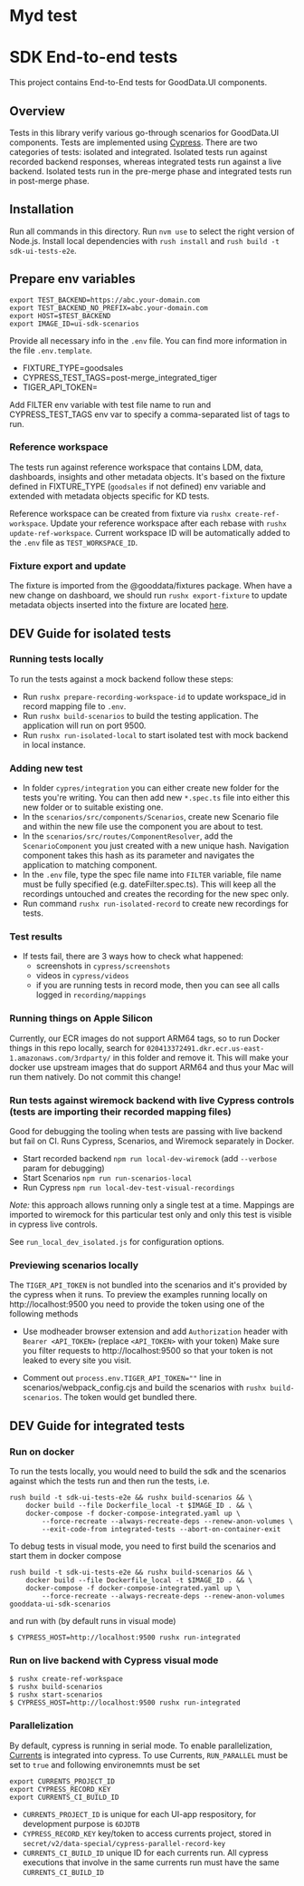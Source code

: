 # Myd test

# SDK End-to-end tests

This project contains End-to-End tests for GoodData.UI components.

## Overview

Tests in this library verify various go-through scenarios for GoodData.UI components. Tests are implemented using [Cypress](https://www.cypress.io/).
There are two categories of tests: isolated and integrated. Isolated tests run against recorded backend responses, whereas integrated tests
run against a live backend. Isolated tests run in the pre-merge phase and integrated tests run in post-merge phase.

## Installation

Run all commands in this directory. Run `nvm use` to select the right version of Node.js. Install local dependencies with `rush install` and `rush build -t sdk-ui-tests-e2e`.

## Prepare env variables

```
export TEST_BACKEND=https://abc.your-domain.com
export TEST_BACKEND_NO_PREFIX=abc.your-domain.com
export HOST=$TEST_BACKEND
export IMAGE_ID=ui-sdk-scenarios

```

Provide all necessary info in the `.env` file. You can find more information in the file `.env.template`.

-   FIXTURE_TYPE=goodsales
-   CYPRESS_TEST_TAGS=post-merge_integrated_tiger
-   TIGER_API_TOKEN=

Add FILTER env variable with test file name to run and CYPRESS_TEST_TAGS env var to specify a comma-separated list of tags to run.

### Reference workspace

The tests run against reference workspace that contains LDM, data, dashboards, insights and other metadata objects.
It's based on the fixture defined in FIXTURE_TYPE (`goodsales` if not defined) env variable and extended with metadata objects specific for KD tests.

Reference workspace can be created from fixture via `rushx create-ref-workspace`.
Update your reference workspace after each rebase with `rushx update-ref-workspace`.
Current workspace ID will be automatically added to the `.env` file as `TEST_WORKSPACE_ID`.

### Fixture export and update

The fixture is imported from the @gooddata/fixtures package.
When have a new change on dashboard, we should run `rushx export-fixture` to update metadata objects inserted into the fixture are located [here](./reference_workspace/fixtures).

## DEV Guide for isolated tests

### Running tests locally

To run the tests against a mock backend follow these steps:

-   Run `rushx prepare-recording-workspace-id` to update workspace_id in record mapping file to `.env`.
-   Run `rushx build-scenarios` to build the testing application. The application will run on port 9500.
-   Run `rushx run-isolated-local` to start isolated test with mock backend in local instance.

### Adding new test

-   In folder `cypres/integration` you can either create new folder for the tests you're writing. You can then add new `*.spec.ts` file into either this new folder or to suitable existing one.
-   In the `scenarios/src/components/Scenarios`, create new Scenario file and within the new file use the component you are about to test.
-   In the `scenarios/src/routes/ComponentResolver`, add the `ScenarioComponent` you just created with a new unique hash. Navigation component takes this hash as its parameter and navigates the application to matching component.
-   In the `.env` file, type the spec file name into `FILTER` variable, file name must be fully specified (e.g. dateFilter.spec.ts). This will keep all the recordings untouched and creates the recording for the new spec only.
-   Run command `rushx run-isolated-record` to create new recordings for tests.

### Test results

-   If tests fail, there are 3 ways how to check what happened:
    -   screenshots in `cypress/screenshots`
    -   videos in `cypress/videos`
    -   if you are running tests in record mode, then you can see all calls logged in `recording/mappings`

### Running things on Apple Silicon

Currently, our ECR images do not support ARM64 tags, so to run Docker things in this repo locally, search for
`020413372491.dkr.ecr.us-east-1.amazonaws.com/3rdparty/` in this folder and remove it.
This will make your docker use upstream images that do support ARM64 and thus your Mac will run them natively.
Do not commit this change!

### Run tests against wiremock backend with live Cypress controls (tests are importing their recorded mapping files)

Good for debugging the tooling when tests are passing with live backend but fail on CI.
Runs Cypress, Scenarios, and Wiremock separately in Docker.

-   Start recorded backend `npm run local-dev-wiremock` (add `--verbose` param for debugging)
-   Start Scenarios `npm run run-scenarios-local`
-   Run Cypress `npm run local-dev-test-visual-recordings`

_Note:_ this approach allows running only a single test at a time.
Mappings are imported to wiremock for this particular test only and only this test is visible in cypress live controls.

See `run_local_dev_isolated.js` for configuration options.

### Previewing scenarios locally

The `TIGER_API_TOKEN` is not bundled into the scenarios and it's provided by the cypress when it runs.
To preview the examples running locally on http://localhost:9500 you need to provide the token using one of the following methods

-   Use modheader browser extension and add `Authorization` header with `Bearer <API_TOKEN>` (replace `<API_TOKEN>` with your token)
    Make sure you filter requests to http://localhost:9500 so that your token is not leaked to every site you visit.

-   Comment out `process.env.TIGER_API_TOKEN=""` line in scenarios/webpack_config.cjs and build the
    scenarios with `rushx build-scenarios`. The token would get bundled there.

## DEV Guide for integrated tests

### Run on docker

To run the tests locally, you would need to build the sdk and the scenarios against which the tests run and then run the tests, i.e.

```
rush build -t sdk-ui-tests-e2e && rushx build-scenarios && \
    docker build --file Dockerfile_local -t $IMAGE_ID . && \
    docker-compose -f docker-compose-integrated.yaml up \
        --force-recreate --always-recreate-deps --renew-anon-volumes \
        --exit-code-from integrated-tests --abort-on-container-exit
```

To debug tests in visual mode, you need to first build the scenarios and start them in docker compose

```
rush build -t sdk-ui-tests-e2e && rushx build-scenarios && \
    docker build --file Dockerfile_local -t $IMAGE_ID . && \
    docker-compose -f docker-compose-integrated.yaml up \
        --force-recreate --always-recreate-deps --renew-anon-volumes gooddata-ui-sdk-scenarios
```

and run with (by default runs in visual mode)

```
$ CYPRESS_HOST=http://localhost:9500 rushx run-integrated
```

### Run on live backend with Cypress visual mode

```
$ rushx create-ref-workspace
$ rushx build-scenarios
$ rushx start-scenarios
$ CYPRESS_HOST=http://localhost:9500 rushx run-integrated
```

### Parallelization

By default, cypress is running in serial mode. To enable parallelization, [Currents](https://currents.dev/readme/getting-started/you-first-cypress-run) is integrated into cypress.
To use Currents, `RUN_PARALLEL` must be set to `true` and following environemnts must be set

```
export CURRENTS_PROJECT_ID
export CYPRESS_RECORD_KEY
export CURRENTS_CI_BUILD_ID
```

-   `CURRENTS_PROJECT_ID` is unique for each UI-app respository, for development purpose is `6DJDTB`
-   `CYPRESS_RECORD_KEY` key/token to access currents project, stored in `secret/v2/data-special/cypress-parallel-record-key`
-   `CURRENTS_CI_BUILD_ID` unique ID for each currents run. All cypress executions that involve in the same currents run must have the same `CURRENTS_CI_BUILD_ID`
